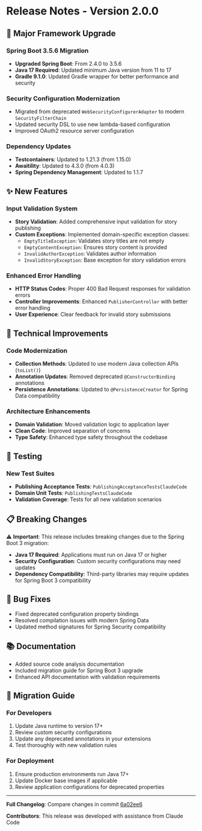 # Release Notes - Version 2.0.0

## 🚀 Major Framework Upgrade

### Spring Boot 3.5.6 Migration
- **Upgraded Spring Boot**: From 2.4.0 to 3.5.6
- **Java 17 Required**: Updated minimum Java version from 11 to 17
- **Gradle 9.1.0**: Updated Gradle wrapper for better performance and security

### Security Configuration Modernization
- Migrated from deprecated `WebSecurityConfigurerAdapter` to modern `SecurityFilterChain`
- Updated security DSL to use new lambda-based configuration
- Improved OAuth2 resource server configuration

### Dependency Updates
- **Testcontainers**: Updated to 1.21.3 (from 1.15.0)
- **Awaitility**: Updated to 4.3.0 (from 4.0.3)
- **Spring Dependency Management**: Updated to 1.1.7

## ✨ New Features

### Input Validation System
- **Story Validation**: Added comprehensive input validation for story publishing
- **Custom Exceptions**: Implemented domain-specific exception classes:
  - `EmptyTitleException`: Validates story titles are not empty
  - `EmptyContentException`: Ensures story content is provided
  - `InvalidAuthorException`: Validates author information
  - `InvalidStoryException`: Base exception for story validation errors

### Enhanced Error Handling
- **HTTP Status Codes**: Proper 400 Bad Request responses for validation errors
- **Controller Improvements**: Enhanced `PublisherController` with better error handling
- **User Experience**: Clear feedback for invalid story submissions

## 🔧 Technical Improvements

### Code Modernization
- **Collection Methods**: Updated to use modern Java collection APIs (`toList()`)
- **Annotation Updates**: Removed deprecated `@ConstructorBinding` annotations
- **Persistence Annotations**: Updated to `@PersistenceCreator` for Spring Data compatibility

### Architecture Enhancements
- **Domain Validation**: Moved validation logic to application layer
- **Clean Code**: Improved separation of concerns
- **Type Safety**: Enhanced type safety throughout the codebase

## 🧪 Testing

### New Test Suites
- **Publishing Acceptance Tests**: `PublishingAcceptanceTestsClaudeCode`
- **Domain Unit Tests**: `PublishingTestsClaudeCode`
- **Validation Coverage**: Tests for all new validation scenarios

## 📋 Breaking Changes

⚠️ **Important**: This release includes breaking changes due to the Spring Boot 3 migration:

- **Java 17 Required**: Applications must run on Java 17 or higher
- **Security Configuration**: Custom security configurations may need updates
- **Dependency Compatibility**: Third-party libraries may require updates for Spring Boot 3 compatibility

## 🐛 Bug Fixes

- Fixed deprecated configuration property bindings
- Resolved compilation issues with modern Spring Data
- Updated method signatures for Spring Security compatibility

## 📚 Documentation

- Added source code analysis documentation
- Included migration guide for Spring Boot 3 upgrade
- Enhanced API documentation with validation requirements

## 🚚 Migration Guide

### For Developers
1. Update Java runtime to version 17+
2. Review custom security configurations
3. Update any deprecated annotations in your extensions
4. Test thoroughly with new validation rules

### For Deployment
1. Ensure production environments run Java 17+
2. Update Docker base images if applicable
3. Review application configurations for deprecated properties

---

**Full Changelog**: Compare changes in commit [6a02ee6](../../commit/6a02ee6)

**Contributors**: This release was developed with assistance from Claude Code